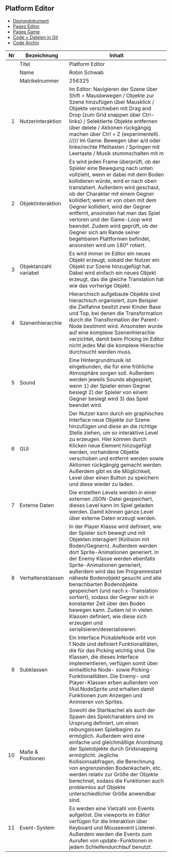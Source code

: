 ## Platform Editor

+ [Designdokument](https://github.com/Robin-Sb/Platform_Editor/blob/master/files/Designdokument.pdf)
+ [Pages Editor](https://robin-sb.github.io/Platform_Editor/src/Editor/Main.html)
+ [Pages Game](https://robin-sb.github.io/Platform_Editor/src/Game/Main.html)
+ [Code + Dateien in Git](https://github.com/Robin-Sb/Platform_Editor/tree/master/src)
+ [Code Archiv](https://github.com/Robin-Sb/Platform_Editor/raw/master/files/Code_Archiv.zip)

| Nr | Bezeichnung           | Inhalt                                                                                                                                                                                                                                                                         |
|---:|-----------------------|--------------------------------------------------------------------------------------------------------------------------------------------------------------------------------------------------------------------------------------------------------------------------------|
|    | Titel                 | Platform Editor
|    | Name                  | Robin Schwab
|    | Matrikelnummer        | 256325
|  1 | Nutzerinteraktion     | Im Editor: Navigieren der Szene über Shift + Mausbewegen / Objekte zur Szene hinzufügen über Mausklick / Objekte verschieben mit Drag and Drop (zum Grid snappen über Ctrl-links) / Selektierte Objekte entfernen über delete / Aktionen rückgängig machen über Ctrl + Z (experimentell). ///// Im Game: Bewegen über a/d oder linke/rechte Pfeiltasten / Springen mit Leertaste / Musik stummschalten mit m |
|  2 | Objektinteraktion     | Es wird jeden Frame überprüft, ob der Spieler eine Bewegung nach unten vollzieht, wenn er dabei mit dem Boden kollidieren würde, wird er nach oben translatiert. Außerdem wird geschaut, ob der Charakter mit einem Gegner kollidiert; wenn er von oben mit dem Gegner kollidiert, wird der Gegner entfernt, ansonsten hat man das Spiel verloren und der Game-Loop wird beendet. Zudem wird geprüft, ob der Gegner sich am Rande seiner begehbaren Plattformen befindet, ansonsten wird um 180° rotiert. |
|  3 | Objektanzahl variabel | Es wird immer im Editor ein neues Objekt erzeugt, sobald der Nutzer ein Objekt zur Szene hinzugefügt hat. Dabei wird einfach ein neues Objekt erzeugt, das die gleiche Translation hat wie das vorherige Objekt.     |                                                                                                                                         
|  4 | Szenenhierarchie      | Hierarchisch aufgebaute Objekte sind hierachisch organisiert, zum Beispiel die Zielfahne besitzt zwei Kinder Base und Top, bei denen die Transformation durch die Transformation der Parent-Node bestimmt wird. Ansonsten wurde auf eine komplexe Szenenhierachie verzichtet, damit beim Picking im Editor nicht jedes Mal die komplexe Hierachie durchsucht werden muss.                                                                                                                                               |
|  5 | Sound                 | Eine Hintergrundmusik ist eingebunden, die für eine fröhliche Atmosphäre sorgen soll. Außerdem werden jeweils Sounds abgespielt, wenn 1)  der Spieler einen Gegner besiegt 2) der Spieler von einem Gegner besiegt wird 3) das Spiel beendet wird. |
|  6 | GUI                   | Der Nutzer kann durch ein graphisches Interface neue Objekte zur Szene hinzufügen und diese an die richtige Stelle ziehen, um so interaktive Level zu erzeugen. Hier können durch Klicken neue Element hinzugefügt werden, vorhandene Objekte verschoben und entfernt werden sowie Aktionen rückgängig gemacht werden. Außerdem gibt es die Möglichkeit, Level über einen Button zu speichern und diese wieder zu laden.         |                                                                         
|  7 | Externe Daten         | Die erstellten Levels werden in einer externen JSON-Datei gespeichert, dieses Level kann im Spiel geladen werden. Damit können ganze Level über externe Daten erzeugt werden.                                                                                  |
|  8 | Verhaltensklassen     | In der Player Klasse wird definiert, wie der Spieler sich bewegt und mit Objekten interagiert (Kollision mit Boden/Gegnern). Außerdem werden dort Sprite-Animationen generiert. In der Enemy Klasse werden ebenfalls Sprite-Animationen generiert, außerdem wird das bei Programmstart näheste Bodenobjekt gesucht und alle benachbarten Bodenobjekte gespeichert (und nach x-Translation sortiert), sodass der Gegner sich in konstanter Zeit über den Boden bewegen kann. Zudem  ist in vielen Klassen definiert, wie diese sich erzeugen und serialisieren/deserialisieren.     |                                                                                       
|  9 | Subklassen            | Ein Interface PickableNode erbt von f.Node und definiert Funktionalitäten, die für das Picking wichtig sind. Die Klassen, die dieses Interface implementieren, verfügen somit über einheitliche Node- sowie Picking-Funktionalitäten. Die Enemy- und Player-Klassen erben außerdem von fAid.NodeSprite und erhalten damit Funktionen zum Anzeigen und Animieren von Sprites.  |
| 10 | Maße & Positionen     | Sowohl die Startkachel als auch der Spawn des Spielcharakters sind im Ursprung definiert, um einen reibungslosen Spielbeginn zu ermöglich. Außerdem wird eine einfache und gleichmäßige Anordnung der Spielobjekte durch Gridsnapping ermöglicht. Jegliche Kollisionsabfragen, die Berechnung von angrenzenden Bodenkacheln, etc. werden relativ zur Größe der Objekte berechnet, sodass die Funktionen auch problemlos auf Objekte unterschiedlicher Größe anwendbar sind.                                                                  |
| 11 | Event-System          | Es werden eine Vielzahl von Events aufgelöst. Die viewports im Editor verfügen für die Interaktion über Keyboard und Mouseevent Listener. Außerdem werden die Events zum Aurufen von update-Funktionen in jedem Schleifendurchlauf benutzt.                                                                                                                                                                                 |

